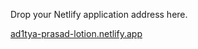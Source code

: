 Drop your Netlify application address here.

[ad1tya-prasad-lotion.netlify.app](ad1tya-prasad-lotion.netlify.app)
